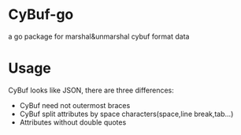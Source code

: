 # CyBuf-go
a go package for marshal&unmarshal cybuf format data

# Usage
CyBuf looks like JSON, there are three differences:
- CyBuf need not outermost braces
- CyBuf split attributes by space characters(space,line break,tab...)
- Attributes without double quotes
